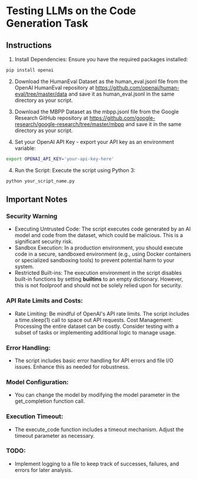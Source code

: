 # Testing LLMs on the Code Generation Task

## Instructions
1. Install Dependencies: Ensure you have the required packages installed:

```bash
pip install openai
```

2. Download the HumanEval Dataset as the human_eval.jsonl file from the OpenAI HumanEval repository at https://github.com/openai/human-eval/tree/master/data and save it as human_eval.jsonl in the same directory as your script.

3. Download the MBPP Dataset as the mbpp.jsonl file from the Google Research GitHub repository at https://github.com/google-research/google-research/tree/master/mbpp and save it in the same directory as your script.

3. Set your OpenAI API Key - export your API key as an environment variable:

```bash
export OPENAI_API_KEY='your-api-key-here'
```

4. Run the Script: Execute the script using Python 3:
```bash
python your_script_name.py
```



## Important Notes
### Security Warning
* Executing Untrusted Code: The script executes code generated by an AI model and code from the dataset, which could be malicious. This is a significant security risk.
* Sandbox Execution: In a production environment, you should execute code in a secure, sandboxed environment (e.g., using Docker containers or specialized sandboxing tools) to prevent potential harm to your system.
* Restricted Built-ins: The execution environment in the script disables built-in functions by setting __builtins__ to an empty dictionary. However, this is not foolproof and should not be solely relied upon for security.

### API Rate Limits and Costs:
* Rate Limiting: Be mindful of OpenAI's API rate limits. The script includes a time.sleep(1) call to space out API requests.
Cost Management: Processing the entire dataset can be costly. Consider testing with a subset of tasks or implementing additional logic to manage usage.

### Error Handling:
* The script includes basic error handling for API errors and file I/O issues. Enhance this as needed for robustness.

### Model Configuration:
* You can change the model by modifying the model parameter in the get_completion function call.

### Execution Timeout:
* The execute_code function includes a timeout mechanism. Adjust the timeout parameter as necessary.

### TODO:
* Implement logging to a file to keep track of successes, failures, and errors for later analysis.
